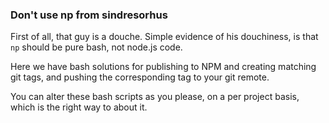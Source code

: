 

### Don't use np from sindresorhus

First of all, that guy is a douche.
Simple evidence of his douchiness, is that `np` should be pure bash,
not node.js code.

Here we have bash solutions for publishing to NPM and creating matching
git tags, and pushing the corresponding tag to your git remote.

You can alter these bash scripts as you please, on a per project basis,
which is the right way to about it.

